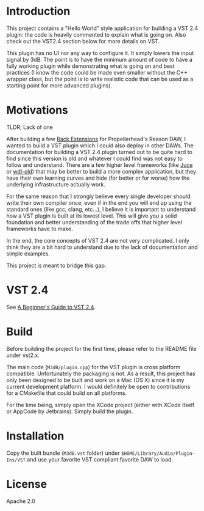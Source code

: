 Introduction
============

This project contains a "Hello World" style application for building a VST 2.4 plugin: the code is heavily commented to explain what is going on. Also check out the VST2.4 section below for more details on VST.

This plugin has no UI nor any way to configure it. It simply lowers the input signal by 3dB. The point is to have the minimum amount of code to have a fully working plugin while demonstrating what is going on and best practices (I know the code could be made even smaller without the C++ wrapper class, but the point is to write realistic code that can be used as a starting point for more advanced plugins).

Motivations
===========

TLDR; Lack of one

After building a few [Rack Extensions](https://pongasoft.com/) for Propellerhead's Reason DAW, I wanted to build a VST plugin which I could also deploy in other DAWs. The documentation for building a VST 2.4 plugin turned out to be quite hard to find since this version is old and whatever I could find was not easy to follow and understand. There are a few higher level frameworks (like [Juce](https://juce.com/) or [wdl-old](https://github.com/olilarkin/wdl-ol)) that may be better to build a more complex application, but they have their own learning curves and hide (for better or for worse) how the underlying infrastructure actually work.

For the same reason that I strongly believe every single developer should write their own compiler once, even if in the end you will end up using the standard ones (like gcc, clang, etc...), I believe it is important to understand how a VST plugin is built at its lowest level. This will give you a solid foundation and better understanding of the trade offs that higher level frameworks have to make.

In the end, the core concepts of VST 2.4 are not very complicated. I only think they are a bit hard to understand due to the lack of documentation and simple examples.

This project is meant to bridge this gap.
 

VST 2.4
=======

See [A Beginner's Guide to VST 2.4](./A_Beginners_Guide_To_VST2.4.md).

Build
=====

Before building the project for the first time, please refer to the README file under vst2.x.

The main code (`M3dB/plugin.cpp`) for the VST plugin is cross platform compatible. Unfortunately the packaging is not. As a result, this project has only been designed to be built and work on a Mac (OS X) since it is my current development platform. I would definitely be open to contributions for a CMakefile that could build on all platforms.

For the time being, simply open the XCode project (either with XCode itself or AppCode by Jetbrains). Simply build the plugin.

Installation
============

Copy the built bundle (`M3dB.vst` folder) under `$HOME/Library/Audio/Plugin-Ins/VST` and use your favorite VST compliant favorite DAW to load.

License
=======

Apache 2.0